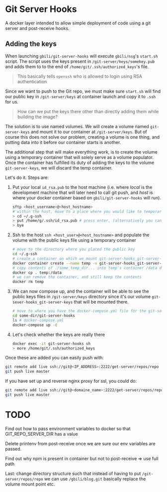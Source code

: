 # Git Server Hooks

A docker layer intended to allow simple deployment of code using a git server and post-receive hooks.

## Adding the keys

When launching `gbili/git-server-hooks` will execute `gbili/nsg`'s `start.sh` script. The script uses the keys present in `/git-server/keys/somekey.pub` and adds them to to the end of `/home/git/.ssh/authorized_keys`'s file.

> This basically tells `openssh` who is allowed to login using RSA authentication

Since we want to push to the Git repo, we must make sure `start.sh` will find our public key in `/git-server/keys` at container launch and copy it to `.ssh` for us.

> How can we put the keys there other than directly adding them while building the image?

The solution is to use named volumes. We will create a volume named `git-server-keys` and mount it to our container at `/git-server/keys`. But of course this does not solve our problem, creating a volume is one thing, and putting data into it before our container starts is another.

The additional step that will make everything work, is to create the volume using a temporary container that will solely serve as a volume populator. Once the container has fulfilled its duty of adding the keys to the volume `git-server-keys`, we will discard the temp container.

Let's do it. Steps are:

1. Put your local `id_rsa.pub` to the host machine (i.e. where _local_ is the development machine that will later need to call git push, and _host_ is where your docker container based on `gbili/git-server-hooks` will run).

   ```sh
   sftp <host_username>@<host_hostname>
   # within the host, move to a place where you would like to temporarily store your local public keys
   > cd ~/.g-ssh
   > put /home/g/.ssh/id_rsa.pub # press enter, (alternatively you can drag the local file to get the path)
   > bye
   ```

2. Ssh to the host `ssh <host_user>@<host_hostname>` and populate the volume with the public keys file using a temporary container

   ```sh
   # move to the directory where you placed the public key
   cd ~/.g-ssh
   # create a container on which we mount git-server-hooks_git-server-keys at /data
   docker container create --name temp -v git-server-hooks_git-server-keys:/data busybox
   # copy contents of ./some_temp_dir... into temp's container /data dir
   docker cp . temp:/data
   # we can remove the container, and still keep the contents
   docker rm temp
   ```

3. We can now compose up, and the container will be able to see the public keys files in `/git-server/keys` directory since it's our volume `git-sever-hooks_git-server-keys` that will be mounted there.

   ```bash
   # move to where you have the docker-compose.yml file for the git-server-hooks
   cd some-dir/git-server-hooks
   ls # docker-compose.yml
   docker-compose up -d
   ```

4. Let's check whether the keys are really there

   ```bash
   docker exec -it git-server-hooks sh
   > more /home/git/.ssh/authorized_keys
   ```

Once these are added you can easily push with:

```bash
git remote add live ssh://git@<IP_ADDRESS>:2222/get-server/repos/repo
git push live master
```

If you have set up and reverse nginx proxy for ssl, you could do:

```bash
git remote add live ssh://git@<domaine_name>:2222/get-server/repos/repo
git push live master
```

# TODO

Find out how to pass environment variables to docker so that GIT_REPO_SERVER_DIR has a value

Delete printenv from post-receive once we are sure our env variables are passed.

Find out why npm is present in container but not to post-receive => use full path


Last: change directory structure such that instead of having to put `/git-server/repos/repo` we can use `/gbili/blog.git` basically replace the volume mount point etc.
